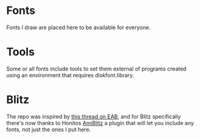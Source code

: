 # Fonts
Fonts I draw are placed here to be available for everyone.

# Tools
Some or all fonts include tools to set them external of programs created using an environment that requires diskfont.library.

# Blitz
The repo was inspired by [this thread on EAB](https://eab.abime.net/showthread.php?t=112250&page=5), and for Blitz specifically there's now thanks to Honitos [AmiBlitz](https://github.com/AmiBlitz/AmiBlitz3/tree/develop) a plugin that will let you include any fonts, not just the ones I put here.
